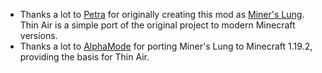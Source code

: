 + Thanks a lot to [Petra](https://www.curseforge.com/members/petrak_at) for originally creating this mod as [Miner's Lung](https://www.curseforge.com/minecraft/mc-mods/miners-lung). Thin Air is a simple port of the original project to modern Minecraft versions.
+ Thanks a lot to [AlphaMode](https://www.curseforge.com/members/thatguynamedalpha) for porting Miner's Lung to Minecraft 1.19.2, providing the basis for Thin Air.